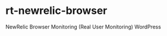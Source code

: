 rt-newrelic-browser
===================

NewRelic Browser Monitoring (Real User Monitoring)  WordPress 
